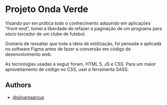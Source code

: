 
# Projeto Onda Verde

Visando por em prática todo o conhecimento adquirido
em aplicações "front-end", tomei a liberdade de refazer
a paginação de um programa para sócio torcedor de um clube
de futebol.

Gostaria de ressaltar que toda a ideia de estilização, foi
pensada e aplicada no software Figma antes de fazer a conversão
em código de desenvolvimento web.

As tecnologias usadas a seguir foram, HTML 5, JS e CSS. Para
um maior aproveitamento de código no CSS, usei a ferramenta
SASS. 

## Authors

- [@silvamaarcus](https://github.com/silvamaarcus)

